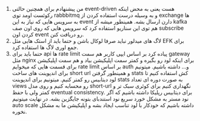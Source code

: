 1. من پیشنهادم برای همچنین حالتی event-driven هست یعنی به محض اینکه رکوئست اومد توی rabbbitmq و به وسیله درست استفاده کردن از exchange ها به سرویس هایی که نیاز به این event دارن ارسال بشه. همینطور میشه از kafka هم توی این سناریو استفاده کرد که سرویس هایی که روی اون صف subscribe کردن اون event رو دریافت کنن.
2. لاگ های میدلور نباید صرفا لوکال باشن و حتما باید از استک هایی مثل EFK برای جمع اوری لاگ ها استفاده کرد.
3. حتما باید برای api ها rate limit پیاده کرد بر اساس ایپی کاربر هم سمت gateway مثل nginx برای اینکه لود رو بگیره و کمتر سمت اپلیکیشن بیاد و هم سمت اپلیکیشن برای قسمت هایی که میخوایم rate limit بر اساس auth و... داشته باشیم.
میتونیم برای اندپوینت های ساخت short url و همینطور گرفتن stats کش استفاده کنیم تا لود دیتابیس رو کمتر کنیم.
میتونیم برای اندپوینت stats به صورت دوره ای تعداد views رو محسابه کنیم و روی مدل short-url نگهداری کنیم برای کوئری سبک تر و کمتر ولی با حفظ eventual consistency.
برای دیتابیس رپلیکا داشته باشیم که اگر نود مستر به مشکل خورد سریع نود استندبای بتونه جایگزین بشه.
در نهایت میتونیم auto scale داشته باشیم که خودکار با لود تناسب ایجاد بشه و اپلیکیشن ما به مشکل نخوره.
